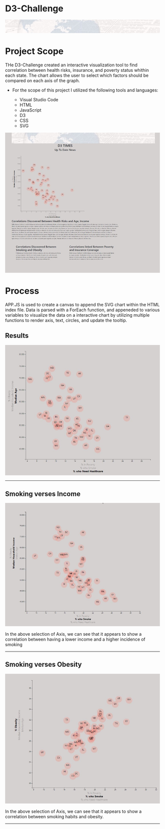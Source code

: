 # D3-Challenge

![D3 photo](https://github.com/Cosette3737/D3-Challenge/blob/main/D3_data_journalism/StarterCode/assets/js/newsphoto.jpg)


# Project Scope

THe D3-Challenge created an interactive visualization tool to find correlation between health risks, insurance, and poverty status whithin each state.  The chart allows the user to select which factors should be compared on each axis of the graph. 
* For the scope of this project I utilized the following tools and languages:
   
   - Visual Studio Code
    - HTML
    - JavaScript
    - D3 
    - CSS
    - SVG
 
 
 ![dashboard](https://github.com/Cosette3737/D3-Challenge/blob/main/D3_data_journalism/StarterCode/assets/js/complete.JPG)
 
# Process
APP.JS is used to create a canvas to append the SVG chart within the HTML index file.  Data is parsed with a ForEach function, and appeneded to various variables to visualize the data on a interactive chart by utilizing multiple functions to render axis, text, circles, and update the tooltip. 



## Results ##
![D3 BarChart](https://github.com/Cosette3737/D3-Challenge/blob/main/D3_data_journalism/StarterCode/assets/js/completedgraph.JPG)


------------------------------------------------------------------------------------------------------------------------------------------------------------------------------------

## Smoking verses Income ##
![Graph](https://github.com/Cosette3737/D3-Challenge/blob/main/D3_data_journalism/StarterCode/assets/js/smokingincome.JPG)

In the above selection of Axis, we can see that it appears to show a correlation between having a lower income and a higher incidence of smoking 

-------------------------------------------------------------------------------------------------------------------------------------------------------------------------------------
## Smoking verses Obesity ##
![Graph](https://github.com/Cosette3737/D3-Challenge/blob/main/D3_data_journalism/StarterCode/assets/js/smokingobesity.JPG)

In the above selection of Axis, we can see that it appears to show a correlation between smoking habits and obesity. 


---------------------------------------------------------------------------------------------------------------------------------------------------------------------------------
